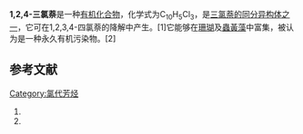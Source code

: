 **1,2,4-三氯萘**是一种[有机化合物](../Page/有机化合物.md "wikilink")，化学式为C<sub>10</sub>H<sub>5</sub>Cl<sub>3</sub>，是[三氯萘的](https://zh.wikipedia.org/wiki/:d:Q20964882 "wikilink")[同分异构体之一](https://zh.wikipedia.org/wiki/同分异构体 "wikilink")，它可在1,2,3,4-四氯萘的降解中产生。\[1\]它能够在[珊瑚](../Page/珊瑚.md "wikilink")及[蟲黃藻](../Page/蟲黃藻.md "wikilink")中富集，被认为是一种永久有机污染物。\[2\]

## 参考文献

[Category:氯代芳烃](https://zh.wikipedia.org/wiki/Category:氯代芳烃 "wikilink")

1.
2.